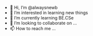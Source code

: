 - 👋 Hi, I’m @alwaysnewb
- 👀 I’m interested in learning new things
- 🌱 I’m currently learning BE.CSe
- 💞️ I’m looking to collaborate on ...
- 📫 How to reach me ...

<!---
alwaysnewb/alwaysnewb is a ✨ special ✨ repository because its `README.md` (this file) appears on your GitHub profile.
You can click the Preview link to take a look at your changes.
--->
